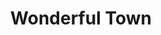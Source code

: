 ---
title: Wonderful Town
year: 1968
opening_date: 1968-11-15
closing_date: 1968-11-23
layout: productions
image:
image_caption:
image_credit:
playbill:
category:
Theatre: Theatre Jacksonville
Venue: Little Theatre
cast:
  Guide: Conrad Peterson
  Tourist: 
    - Ellinor Black
    - June Cope
    - Judith Desane
    - Alison Hester
    - Jeanne Lee
    - Vivienne Winemiller
  Appopolous: John Walker
  Lonigan: James Raney
  Helene: Donna Ryder
  The Wreck: Robert Hilgenberg
  Violet: Lyn Ewin
  Valenti: Ben Futrell
  Boy: 
    - Jeffrey Fancek
    - Eric Jones
  Eileen: Nita James
  Ruth: Nancy Kaye
  A Strange Man: Marc Hollingsworth
  First Drunk: Mike Ryan
  Second Drunk: Lauren Murray
  Street Vendor: Ham Waddell
  Robert Baker: Tom Nehl
  Assistant Editor: 
    - June Cope
    - Eddie Dyal
  Mrs. Wade: Mary Coyle
  Frank Lippincott: Douglas Thomas
  Chick Clark: Conrad Peterson
  Shore Patrolman: Joseph Morgan
  Admiral: 
    - Robert Conine
    - Eddie Dyal
    - Marc Hollingsworth
    - Leon Parsley
    - Mike Ryan
    - Fernando Velandia
  Policeman: 
    - Robert Conine
    - Eddie Dyal
    - Joseph Morgan
    - Mike Ryan
  Ruth's Escort: Leon Parsley
  New Tenant: Jeanne Lee
  Village Vortex Dancer: 
    - Robert Conine
    - Fay Griffin
  Greenwich Villager: 
    - Maria Alarcon
    - Ellinor Black
    - Robert Conine
    - June Cope
    - Judith Desane
    - Eddie Dyal
    - Fay Griffin
    - Alison Hester
    - Marc Hollingsworth
    - Jeanne Lee
    - Harriet Miltenberg
    - Joseph Morgan
    - Leon Parsley
    - Mike Ryan
    - Dea Shuh
    - Fernando Velandia
    - Vivienne Winemiller
crew:
  Director: Robert Knowles
  Choreographer: Robert Conine
  Production Designer: 
    - Phil Fitzpatrick
    - Ham Waddell
  Musical Director: Rosalind McCall
  Stage Manager: Marshall Grauer
  Assistant Stage Manager: Al Gimbel
  Lighting: Peggy Miller
  Follow Spot: Frank Berman
  Special Effects: Joseph Allison
  Sound: Harriet Miltenberg
  Properties: 
    - Katie Raven
    - Mary Ellen Calhoun
    - Norma Patrick
    - Suzanne Lanier
    - Lillian Raven
  Set Construction: 
    - Joseph Allison
    - Phyllis Waddell
    - Debbie Dunn
    - Wayne Wafford
    - Suzanne Lanier
    - Katie Raven
    - Gladys Dale
    - Conrad Peterson
    - Michael Ryan
    - Mary Ellen Calhoun
    - Dora Morris
    - Becky Williams
    - Pat Eisen
    - Helen Zaret
    - Cynthia Arnold
    - Lillian Raven
  Stage Crew: 
    - Ray Navorre
    - Lauren Murray
    - Sid Backer
    - David Whitfield
    - Wayne Wafford
    - Mary Ellen Calhoun
    - Suzanne Lanier
    - Debbie Dunn
    - Lois Navarre
    - Jane Gimbel
  Costumes: 
    - Betty Tucker
    - Johnnie Schofield
  Make-up: 
    - John Walker
    - Estelle Bitler
    - Dora Morris
    - Eddie Dyal
  Publicity: Lois Navarre

understudies:

orchestra:
  Organ: Rosalind McCall
  Piano: Edward Richard
  Percussion: James Glenn
external_links:
---